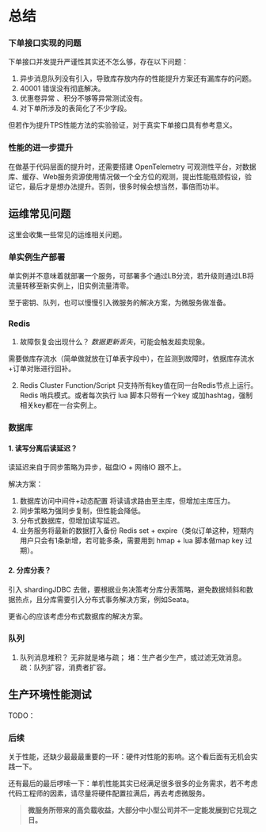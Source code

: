 # 总结

### 下单接口实现的问题
下单接口并发提升严谨性其实还不怎么够，存在以下问题：
1. 异步消息队列没有引入，导致库存放内存的性能提升方案还有漏库存的问题。
2. 40001 错误没有彻底解决。
3. 优惠卷异常 、积分不够等异常测试没有。
4. 对下单所涉及的表简化了不少字段。

但若作为提升TPS性能方法的实验验证，对于真实下单接口具有参考意义。

### 性能的进一步提升
在做基于代码层面的提升时，还需要搭建 OpenTelemetry 可观测性平台，对数据库、缓存、Web服务资源使用情况做一个全方位的观测，提出性能瓶颈假设，验证它，最后才是想办法提升。否则，很多时候会想当然，事倍而功半。


## 运维常见问题
这里会收集一些常见的运维相关问题。

### 单实例生产部署
单实例并不意味着就部署一个服务，可部署多个通过LB分流，若升级则通过LB将流量转移至新实例上，旧实例流量清零。

至于密钥、队列，也可以慢慢引入微服务的解决方案，为微服务做准备。

### Redis
1. 故障恢复会出现什么？
*数据更新丢失*，可能会触发超卖现象。

需要做库存流水（简单做就放在订单表字段中），在监测到故障时，依据库存流水+订单对账进行回补。

2. Redis Cluster Function/Script 只支持所有key值在同一台Redis节点上运行。
Redis 哨兵模式。或者每次执行 lua 脚本只带有一个key 或加hashtag，强制相关key都在一台实例上。    

### 数据库
#### 1. 读写分离后读延迟？

读延迟来自于同步策略为异步，磁盘IO + 网络IO 跟不上。

解决方案：
1. 数据库访问中间件+动态配置 将读请求路由至主库，但增加主库压力。
2. 同步策略为强同步复制，但性能会降低。
3. 分布式数据库，但增加读写延迟。
4. 业务服务将最新的数据打入备份 Redis set + expire（类似订单这种，短期内用户只会有1条新增，若可能多条，需要用到 hmap + lua 脚本做map key 过期）。

#### 2. 分库分表？
引入 shardingJDBC 去做，要根据业务决策考分库分表策略，避免数据倾斜和数据热点，且分库需要引入分布式事务解决方案，例如Seata。

更省心的应该考虑分布式数据库的解决方案。

### 队列
1. 队列消息堆积？
无非就是堵与疏；
堵：生产者少生产，或过滤无效消息。
疏：队列扩容，消费者扩容。  


## 生产环境性能测试
TODO：

### 后续
关于性能，还缺少最最最重要的一环：硬件对性能的影响。这个看后面有无机会实践一下。

还有最后的最后啰嗦一下：单机性能其实已经满足很多很多的业务需求，若不考虑代码工程师的因素，请尽量将硬件配置拉满后，再去考虑微服务。

> **微服务所带来的高负载收益，大部分中小型公司并不一定能发展到它兑现之日。** 

